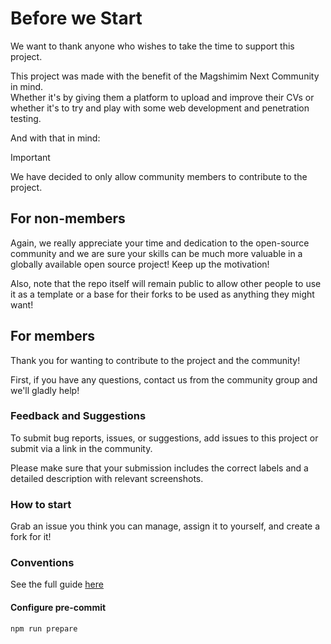 # Before we Start

We want to thank anyone who wishes to take the time to support this project.

This project was made with the benefit of the Magshimim Next Community in mind. \
Whether it's by giving them a platform to upload and improve their CVs or whether it's to try and play with some web development and penetration testing.

And with that in mind:

> [!IMPORTANT]
> We have decided to only allow community members to contribute to the project.

## For non-members

Again, we really appreciate your time and dedication to the open-source community and we are sure your skills can be much more valuable in a globally available open source project! Keep up the motivation!

Also, note that the repo itself will remain public to allow other people to use it as a template or a base for their forks to be used as anything they might want!

## For members

Thank you for wanting to contribute to the project and the community!

First, if you have any questions, contact us from the community group and we'll gladly help!

### Feedback and Suggestions

To submit bug reports, issues, or suggestions, add issues to this project or submit via a link in the community.

Please make sure that your submission includes the correct labels and a detailed description with relevant screenshots.

### How to start

Grab an issue you think you can manage, assign it to yourself, and create a fork for it!

### Conventions

See the full guide [here](./docs/conventions.md)

#### Configure pre-commit

```
npm run prepare
```

